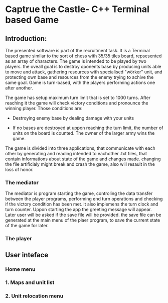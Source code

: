 # Captrue the Castle- C++ Terminal based Game
## Introduction:
The presented software is part of the recruitment task. It is a Terminal based game similar to the sort of chess with 35/35 tiles board, repsesented as an array of characters. The game is intended to be played by two players. the oveall goal is to destroy oponents base by producing units able to move and attack, gathering resources with specialised "wörker" unit, and protecting own base and resources from the enemy trying to achive the same goal. Game is turn-based, with the players performing actions one after another. 

The game has setup maximum turn limit that is set to 1000 turns. After reaching it the game will check victory conditions and pronounce the winning player. Those conditions are:
- Destroying enemy base by dealing damage with your units
  
- If no bases are destroyed at uppon reaching the turn limit, the number of units on the board is counted. The owner of the larger army wins the game.

The game is divided into three applications, that communicate with each other by generating and reading intended to eachother .txt files, that contain informations about state of the game and changes made. changing the file artificialy might break and crash the game, also will resault in the loss of honor. 

### The mediator
The mediator is program starting the game, controling the data transfer between the player programs, performing end turn operations and checking if the victory condition has been met. it also implemens the turn clock and turn counter. Uppon starting the app the greeting message will appear. Later user will be asked if the save file will be provided. the save file can be generated at the main menu of the plaer program, to save the current state of the game for later. 

### The player

## User inteface
### Home menu
### 1. Maps and unit list
### 2. Unit relocation menu
